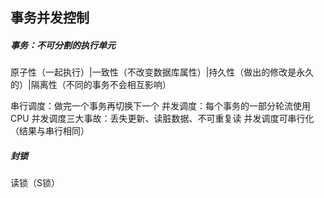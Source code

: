 ## 事务并发控制
##### 事务：不可分割的执行单元     
原子性（一起执行）|一致性（不改变数据库属性）|持久性（做出的修改是永久的）|隔离性（不同的事务不会相互影响）

串行调度：做完一个事务再切换下一个
并发调度：每个事务的一部分轮流使用CPU
并发调度三大事故：丢失更新、读脏数据、不可重复读
并发调度可串行化（结果与串行相同）

##### 封锁
读锁（S锁）